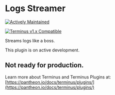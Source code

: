 # Logs Streamer

[![Actively Maintained](https://img.shields.io/badge/Pantheon-Actively_Maintained-yellow?logo=pantheon&color=FFDC28)](https://pantheon.io/docs/oss-support-levels#actively-maintained-support)

[![Terminus v1.x Compatible](https://img.shields.io/badge/terminus-v1.x-green.svg)](https://github.com/pantheon-systems/terminus-logs-streamer/tree/1.x)

Streams logs like a boss.

This plugin is on active development. 

## Not ready for production. 

Learn more about Terminus and Terminus Plugins at:
[https://pantheon.io/docs/terminus/plugins/](https://pantheon.io/docs/terminus/plugins/)


